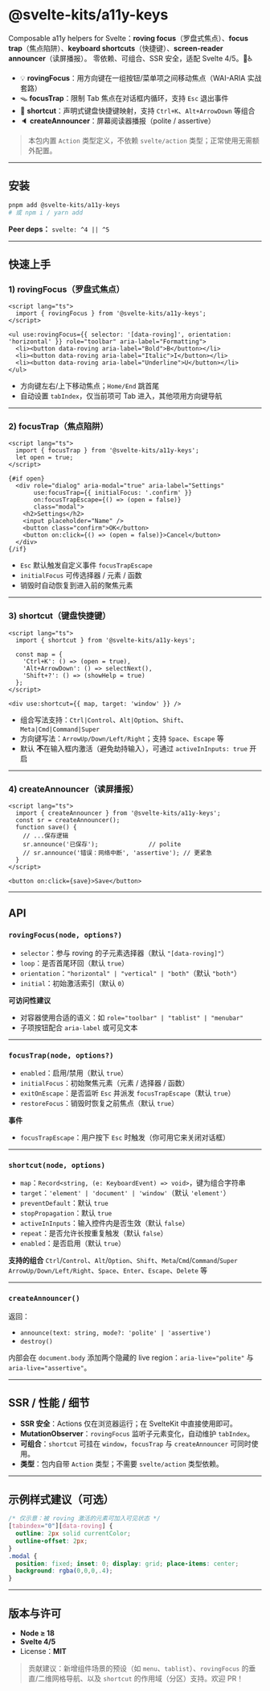 # @svelte-kits/a11y-keys

Composable a11y helpers for Svelte：**roving focus**（罗盘式焦点）、**focus trap**（焦点陷阱）、**keyboard shortcuts**（快捷键）、**screen-reader announcer**（读屏播报）。
零依赖、可组合、SSR 安全，适配 Svelte 4/5。🧩♿

- 💡 **rovingFocus**：用方向键在一组按钮/菜单项之间移动焦点（WAI-ARIA 实战套路）
- 🪤 **focusTrap**：限制 Tab 焦点在对话框内循环，支持 `Esc` 退出事件
- 🎹 **shortcut**：声明式键盘快捷键映射，支持 `Ctrl+K`、`Alt+ArrowDown` 等组合
- 🔈 **createAnnouncer**：屏幕阅读器播报（polite / assertive）

> 本包内置 `Action` 类型定义，不依赖 `svelte/action` 类型；正常使用无需额外配置。

---

## 安装

```bash
pnpm add @svelte-kits/a11y-keys
# 或 npm i / yarn add
```

**Peer deps：** `svelte: ^4 || ^5`

---

## 快速上手

### 1) rovingFocus（罗盘式焦点）

```svelte
<script lang="ts">
  import { rovingFocus } from '@svelte-kits/a11y-keys';
</script>

<ul use:rovingFocus={{ selector: '[data-roving]', orientation: 'horizontal' }} role="toolbar" aria-label="Formatting">
  <li><button data-roving aria-label="Bold">B</button></li>
  <li><button data-roving aria-label="Italic">I</button></li>
  <li><button data-roving aria-label="Underline">U</button></li>
</ul>
```

- 方向键左右/上下移动焦点；`Home/End` 跳首尾
- 自动设置 `tabIndex`，仅当前项可 Tab 进入，其他项用方向键导航

---

### 2) focusTrap（焦点陷阱）

```svelte
<script lang="ts">
  import { focusTrap } from '@svelte-kits/a11y-keys';
  let open = true;
</script>

{#if open}
  <div role="dialog" aria-modal="true" aria-label="Settings"
       use:focusTrap={{ initialFocus: '.confirm' }}
       on:focusTrapEscape={() => (open = false)}
       class="modal">
    <h2>Settings</h2>
    <input placeholder="Name" />
    <button class="confirm">OK</button>
    <button on:click={() => (open = false)}>Cancel</button>
  </div>
{/if}
```

- `Esc` 默认触发自定义事件 `focusTrapEscape`
- `initialFocus` 可传选择器 / 元素 / 函数
- 销毁时自动恢复到进入前的聚焦元素

---

### 3) shortcut（键盘快捷键）

```svelte
<script lang="ts">
  import { shortcut } from '@svelte-kits/a11y-keys';

  const map = {
    'Ctrl+K': () => (open = true),
    'Alt+ArrowDown': () => selectNext(),
    'Shift+?': () => (showHelp = true)
  };
</script>

<div use:shortcut={{ map, target: 'window' }} />
```

- 组合写法支持：`Ctrl|Control`、`Alt|Option`、`Shift`、`Meta|Cmd|Command|Super`
- 方向键写法：`ArrowUp/Down/Left/Right`；支持 `Space`、`Escape` 等
- 默认 **不**在输入框内激活（避免劫持输入），可通过 `activeInInputs: true` 开启

---

### 4) createAnnouncer（读屏播报）

```svelte
<script lang="ts">
  import { createAnnouncer } from '@svelte-kits/a11y-keys';
  const sr = createAnnouncer();
  function save() {
    // ...保存逻辑
    sr.announce('已保存');              // polite
    // sr.announce('错误：网络中断', 'assertive'); // 更紧急
  }
</script>

<button on:click={save}>Save</button>
```

---

## API

### `rovingFocus(node, options?)`
- `selector`：参与 roving 的子元素选择器（默认 `"[data-roving]"`）
- `loop`：是否首尾环回（默认 `true`）
- `orientation`：`"horizontal" | "vertical" | "both"`（默认 `"both"`）
- `initial`：初始激活索引（默认 `0`）

**可访问性建议**
- 对容器使用合适的语义：如 `role="toolbar" | "tablist" | "menubar"`
- 子项按钮配合 `aria-label` 或可见文本

---

### `focusTrap(node, options?)`
- `enabled`：启用/禁用（默认 `true`）
- `initialFocus`：初始聚焦元素（元素 / 选择器 / 函数）
- `exitOnEscape`：是否监听 `Esc` 并派发 `focusTrapEscape`（默认 `true`）
- `restoreFocus`：销毁时恢复之前焦点（默认 `true`）

**事件**
- `focusTrapEscape`：用户按下 `Esc` 时触发（你可用它来关闭对话框）

---

### `shortcut(node, options)`
- `map`：`Record<string, (e: KeyboardEvent) => void>`，键为组合字符串
- `target`：`'element' | 'document' | 'window'`（默认 `'element'`）
- `preventDefault`：默认 `true`
- `stopPropagation`：默认 `true`
- `activeInInputs`：输入控件内是否生效（默认 `false`）
- `repeat`：是否允许长按重复触发（默认 `false`）
- `enabled`：是否启用（默认 `true`）

**支持的组合**
`Ctrl`/`Control`、`Alt`/`Option`、`Shift`、`Meta`/`Cmd`/`Command`/`Super`
`ArrowUp/Down/Left/Right`、`Space`、`Enter`、`Escape`、`Delete` 等

---

### `createAnnouncer()`
返回：
- `announce(text: string, mode?: 'polite' | 'assertive')`
- `destroy()`

内部会在 `document.body` 添加两个隐藏的 live region：`aria-live="polite"` 与 `aria-live="assertive"`。

---

## SSR / 性能 / 细节

- **SSR 安全**：Actions 仅在浏览器运行；在 SvelteKit 中直接使用即可。
- **MutationObserver**：`rovingFocus` 监听子元素变化，自动维护 `tabIndex`。
- **可组合**：`shortcut` 可挂在 `window`，`focusTrap` 与 `createAnnouncer` 可同时使用。
- **类型**：包内自带 `Action` 类型；不需要 `svelte/action` 类型依赖。

---

## 示例样式建议（可选）

```css
/* 仅示意：被 roving 激活的元素可加入可见状态 */
[tabindex="0"][data-roving] {
  outline: 2px solid currentColor;
  outline-offset: 2px;
}
.modal {
  position: fixed; inset: 0; display: grid; place-items: center;
  background: rgba(0,0,0,.4);
}
```

---

## 版本与许可

- **Node ≥ 18**
- **Svelte 4/5**
- License：**MIT**

> 贡献建议：新增组件场景的预设（如 `menu`、`tablist`）、`rovingFocus` 的垂直/二维网格导航、以及 `shortcut` 的作用域（分区）支持。欢迎 PR！
